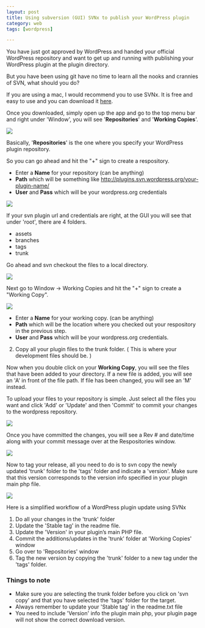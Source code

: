 ```yaml
---
layout: post
title: Using subversion (GUI) SVNx to publish your WordPress plugin
category: web
tags: [wordpress]

---
```


You have just got approved by WordPress and handed your official WordPress repository and want to get up and running with publishing your WordPress plugin at the plugin directory.

But you have been using git have no time to learn all the nooks and crannies of SVN, what should you do?

If you are using a mac, I would recommend you to use SVNx. It is free and easy to use and you can download it [here](https://code.google.com/p/svnx/).

Once you downloaded, simply open up the app and go to the top menu bar and right under 'Window', you will see '**Repositories**' and '**Working Copies**'.

<img src="{{ site.url }}/assets/img/uploads/svnx-screenshot-1.jpg">

Basically, '**Repositories**' is the one where you specify your WordPress plugin repository.

So you can go ahead and hit the "+" sign to create a respository.

 * Enter a **Name** for your repository (can be anything)
 * **Path** which will be something like http://plugins.svn.wordpress.org/your-plugin-name/
 * **User** and **Pass** which will be your wordpress.org credentials

<img src="{{ site.url }}/assets/img/uploads/svnx-screenshot-2.jpg">

If your svn plugin url and credentials are right, at the GUI you will see that under 'root', there are 4 folders.

* assets
* branches
* tags
* trunk

Go ahead and svn checkout the files to a local directory.

<img src="{{ site.url }}/assets/img/uploads/svnx-screenshot-3.jpg">

Next go to Window -> Working Copies and hit the "+" sign to create a "Working Copy".

<img src="{{ site.url }}/assets/img/uploads/svnx-screenshot-4.jpg">

 * Enter a **Name** for your working copy. (can be anything)
 * **Path** which will be the location where you checked out your respository in the previous step.
 * **User** and **Pass** which will be your wordpress.org credentials.

2) Copy all your plugin files to the trunk folder. ( This is where your development files should be. )


Now when you double click on your **Working Copy**, you will see the files that have been added to your directory. If a new file is added, you will see an 'A' in front of the file path. If file has been changed, you will see an 'M' instead.

To upload your files to your repository is simple. Just select all the files you want and click 'Add' or 'Update' and then 'Commit' to commit your changes to the wordpress repository.

<img src="{{ site.url }}/assets/img/uploads/svnx-screenshot-5.jpg">

Once you have committed the changes, you will see a Rev # and date/time along with your commit message over at the Respositories window.

<img src="{{ site.url }}/assets/img/uploads/svnx-screenshot-6.jpg">

Now to tag your release, all you need to do is to svn copy the newly updated 'trunk' folder to the 'tags' folder and indicate a 'version'. Make sure that this version corresponds to the version info specified in your plugin main php file.

<img src="{{ site.url }}/assets/img/uploads/svnx-screenshot-7.jpg">

Here is a simplified workflow of a WordPress plugin update using SVNx

1. Do all your changes in the 'trunk' folder 
2. Update the 'Stable tag' in the readme file.
3. Update the 'Version' in your plugin’s main PHP file.
5. Commit the additions/updates in the 'trunk' folder at 'Working Copies' window
6. Go over to 'Repositories' window
6. Tag the new version by copying the 'trunk' folder to a new tag under the 'tags' folder.

### Things to note

* Make sure you are selecting the trunk folder before you click on 'svn copy' and that you have selected the 'tags' folder for the target.
* Always remember to update your 'Stable tag' in the readme.txt file
* You need to include 'Version' info the plugin main php, your plugin page will not show the correct download version.


